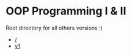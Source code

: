 # OOP Programming I &amp; II

Root directory for all others versions :)

- [/](https://github.com/kammradt/faculdade-poo/tree/master/RickGuitarStore)
- [v1](https://github.com/kammradt/faculdade-poo/tree/master/RickGuitarStore/v1)

